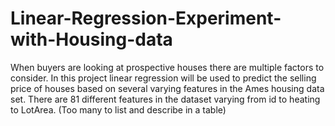 # Linear-Regression-Experiment-with-Housing-data

When buyers are looking at prospective houses there are multiple factors to consider. In this project linear regression will be used to predict the selling price of houses based on several varying features in the Ames housing data set. There are 81 different features in the dataset varying from id to heating to LotArea. (Too many to list and describe in a table)
